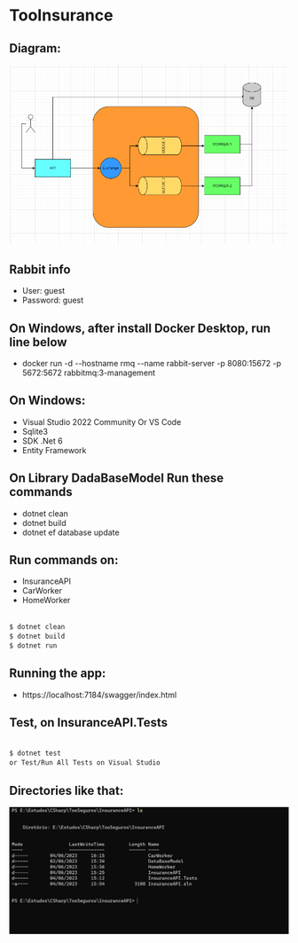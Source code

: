 
# TooInsurance

## Diagram:
![solution](./avalicao-tecnica-dados/doc/diagrama_teste.png)

## Rabbit info
 - User: guest
 - Password: guest

## On Windows, after install Docker Desktop, run line below
 - docker run -d --hostname rmq --name rabbit-server -p 8080:15672 -p 5672:5672 rabbitmq:3-management

## On Windows:
 - Visual Studio 2022 Community Or VS Code
 - Sqlite3
 - SDK .Net 6
 - Entity Framework

## On Library DadaBaseModel Run these commands 
 - dotnet clean
 - dotnet build
 - dotnet ef database update

## Run commands on:
 - InsuranceAPI
 - CarWorker
 - HomeWorker

  ```bash
  
 $ dotnet clean
 $ dotnet build
 $ dotnet run 
 
 ```
 ## Running the app:
 - https://localhost:7184/swagger/index.html
 
 
## Test, on InsuranceAPI.Tests

 ```bash

 $ dotnet test
 or Test/Run All Tests on Visual Studio

 ``` 
## Directories like that:
 ![prompt](./images/directory.PNG)
 